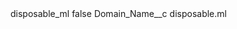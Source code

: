 <?xml version="1.0" encoding="UTF-8"?>
<CustomMetadata xmlns="http://soap.sforce.com/2006/04/metadata" xmlns:xsi="http://www.w3.org/2001/XMLSchema-instance" xmlns:xsd="http://www.w3.org/2001/XMLSchema">
    <label>disposable_ml</label>
    <protected>false</protected>
    <values>
        <field>Domain_Name__c</field>
        <value xsi:type="xsd:string">disposable.ml</value>
    </values>
</CustomMetadata>
